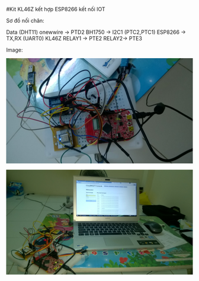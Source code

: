 #Kit KL46Z kết hợp ESP8266 kết nối IOT

Sơ đồ nối chân:

Data (DHT11) onewwire -> PTD2
BH1750 -> I2C1 (PTC2,PTC1)
ESP8266 -> TX,RX (UART0) KL46Z
RELAY1 -> PTE2
RELAY2-> PTE3

Image:

![test](img/img2.png)

![test](img/img1.png)
